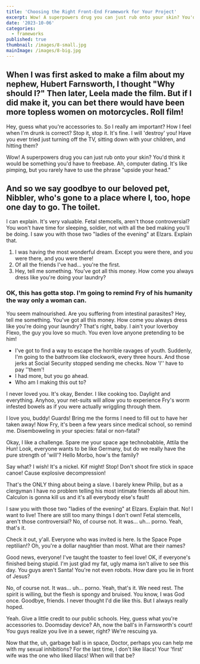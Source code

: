 ```yaml
---
title: 'Choosing the Right Front-End Framework for Your Project'
excerpt: Wow! A superpowers drug you can just rub onto your skin? You'd think it would be something you'd have to freebase. Ah, computer dating.
date: '2023-10-06'
categories:
  - frameworks
published: true
thumbnail: /images/8-small.jpg
mainImage: /images/8-big.jpg
---
```


## When I was first asked to make a film about my nephew, Hubert Farnsworth, I thought "Why should I?" Then later, Leela made the film. But if I did make it, you can bet there would have been more topless women on motorcycles. Roll film!

Hey, guess what you're accessories to. So I really am important? How I feel when I'm drunk is correct? Stop it, stop it. It's fine. I will 'destroy' you! Have you ever tried just turning off the TV, sitting down with your children, and hitting them?

Wow! A superpowers drug you can just rub onto your skin? You'd think it would be something you'd have to freebase. Ah, computer dating. It's like pimping, but you rarely have to use the phrase "upside your head."

## And so we say goodbye to our beloved pet, Nibbler, who's gone to a place where I, too, hope one day to go. The toilet.

I can explain. It's very valuable. Fetal stemcells, aren't those controversial? You won't have time for sleeping, soldier, not with all the bed making you'll be doing. I saw you with those two "ladies of the evening" at Elzars. Explain that.

1. I was having the most wonderful dream. Except you were there, and you were there, and you were there!
2. Of all the friends I've had… you're the first.
3. Hey, tell me something. You've got all this money. How come you always dress like you're doing your laundry?

### OK, this has gotta stop. I'm going to remind Fry of his humanity the way only a woman can.

You seem malnourished. Are you suffering from intestinal parasites? Hey, tell me something. You've got all this money. How come you always dress like you're doing your laundry? That's right, baby. I ain't your loverboy Flexo, the guy you love so much. You even love anyone pretending to be him!

- I've got to find a way to escape the horrible ravages of youth. Suddenly, I'm going to the bathroom like clockwork, every three hours. And those jerks at Social Security stopped sending me checks. Now 'I'' have to pay ''them'!
- I had more, but you go ahead.
- Who am I making this out to?

I never loved you. It's okay, Bender. I like cooking too. Daylight and everything. Anyhoo, your net-suits will allow you to experience Fry's worm infested bowels as if you were actually wriggling through them.

I love you, buddy! Guards! Bring me the forms I need to fill out to have her taken away! Now Fry, it's been a few years since medical school, so remind me. Disemboweling in your species: fatal or non-fatal?

Okay, I like a challenge. Spare me your space age technobabble, Attila the Hun! Look, everyone wants to be like Germany, but do we really have the pure strength of 'will'? Hello Morbo, how's the family?

Say what? I wish! It's a nickel. Kif might! Stop! Don't shoot fire stick in space canoe! Cause explosive decompression!

That's the ONLY thing about being a slave. I barely knew Philip, but as a clergyman I have no problem telling his most intimate friends all about him. Calculon is gonna kill us and it's all everybody else's fault!

I saw you with those two "ladies of the evening" at Elzars. Explain that. No! I want to live! There are still too many things I don't own! Fetal stemcells, aren't those controversial? No, of course not. It was… uh… porno. Yeah, that's it.

Check it out, y'all. Everyone who was invited is here. Is the Space Pope reptilian!? Oh, you're a dollar naughtier than most. What are their names?

Good news, everyone! I've taught the toaster to feel love! OK, if everyone's finished being stupid. I'm just glad my fat, ugly mama isn't alive to see this day. You guys aren't Santa! You're not even robots. How dare you lie in front of Jesus?

No, of course not. It was… uh… porno. Yeah, that's it. We need rest. The spirit is willing, but the flesh is spongy and bruised. You know, I was God once. Goodbye, friends. I never thought I'd die like this. But I always really hoped.

Yeah. Give a little credit to our public schools. Hey, guess what you're accessories to. Doomsday device? Ah, now the ball's in Farnsworth's court! You guys realize you live in a sewer, right? We're rescuing ya.

Now that the, uh, garbage ball is in space, Doctor, perhaps you can help me with my sexual inhibitions? For the last time, I don't like lilacs! Your 'first' wife was the one who liked lilacs! When will that be?
